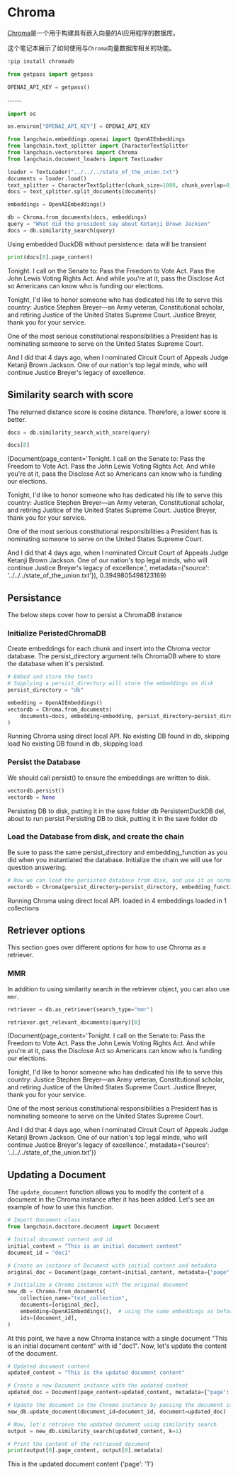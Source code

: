 # Chroma

[Chroma](https://docs.trychroma.com/getting-started)是一个用于构建具有嵌入向量的AI应用程序的数据库。

这个笔记本展示了如何使用与`Chroma`向量数据库相关的功能。

```python
!pip install chromadb
```


```python
from getpass import getpass

OPENAI_API_KEY = getpass()
```


········


```python
import os

os.environ["OPENAI_API_KEY"] = OPENAI_API_KEY
```


```python
from langchain.embeddings.openai import OpenAIEmbeddings
from langchain.text_splitter import CharacterTextSplitter
from langchain.vectorstores import Chroma
from langchain.document_loaders import TextLoader
```


```python
loader = TextLoader("../../../state_of_the_union.txt")
documents = loader.load()
text_splitter = CharacterTextSplitter(chunk_size=1000, chunk_overlap=0)
docs = text_splitter.split_documents(documents)

embeddings = OpenAIEmbeddings()
```


```python
db = Chroma.from_documents(docs, embeddings)
query = "What did the president say about Ketanji Brown Jackson"
docs = db.similarity_search(query)
```


Using embedded DuckDB without persistence: data will be transient


```python
print(docs[0].page_content)
```


Tonight. I call on the Senate to: Pass the Freedom to Vote Act. Pass the John Lewis Voting Rights Act. And while you're at it, pass the Disclose Act so Americans can know who is funding our elections. 

Tonight, I'd like to honor someone who has dedicated his life to serve this country: Justice Stephen Breyer—an Army veteran, Constitutional scholar, and retiring Justice of the United States Supreme Court. Justice Breyer, thank you for your service. 

One of the most serious constitutional responsibilities a President has is nominating someone to serve on the United States Supreme Court. 

And I did that 4 days ago, when I nominated Circuit Court of Appeals Judge Ketanji Brown Jackson. One of our nation's top legal minds, who will continue Justice Breyer's legacy of excellence.


## Similarity search with score

The returned distance score is cosine distance. Therefore, a lower score is better.


```python
docs = db.similarity_search_with_score(query)
```


```python
docs[0]
```




(Document(page_content='Tonight. I call on the Senate to: Pass the Freedom to Vote Act. Pass the John Lewis Voting Rights Act. And while you're at it, pass the Disclose Act so Americans can know who is funding our elections. 

Tonight, I'd like to honor someone who has dedicated his life to serve this country: Justice Stephen Breyer—an Army veteran, Constitutional scholar, and retiring Justice of the United States Supreme Court. Justice Breyer, thank you for your service. 

One of the most serious constitutional responsibilities a President has is nominating someone to serve on the United States Supreme Court. 

And I did that 4 days ago, when I nominated Circuit Court of Appeals Judge Ketanji Brown Jackson. One of our nation's top legal minds, who will continue Justice Breyer's legacy of excellence.', metadata={'source': '../../../state_of_the_union.txt'}),
 0.3949805498123169)



## Persistance

The below steps cover how to persist a ChromaDB instance

### Initialize PeristedChromaDB
Create embeddings for each chunk and insert into the Chroma vector database. The persist_directory argument tells ChromaDB where to store the database when it's persisted.


```python
# Embed and store the texts
# Supplying a persist_directory will store the embeddings on disk
persist_directory = "db"

embedding = OpenAIEmbeddings()
vectordb = Chroma.from_documents(
    documents=docs, embedding=embedding, persist_directory=persist_directory
)
```


Running Chroma using direct local API.
No existing DB found in db, skipping load
No existing DB found in db, skipping load


### Persist the Database
We should call persist() to ensure the embeddings are written to disk.


```python
vectordb.persist()
vectordb = None
```


Persisting DB to disk, putting it in the save folder db
PersistentDuckDB del, about to run persist
Persisting DB to disk, putting it in the save folder db


### Load the Database from disk, and create the chain
Be sure to pass the same persist_directory and embedding_function as you did when you instantiated the database. Initialize the chain we will use for question answering.


```python
# Now we can load the persisted database from disk, and use it as normal.
vectordb = Chroma(persist_directory=persist_directory, embedding_function=embedding)
```


Running Chroma using direct local API.
loaded in 4 embeddings
loaded in 1 collections


## Retriever options

This section goes over different options for how to use Chroma as a retriever.

### MMR

In addition to using similarity search in the retriever object, you can also use `mmr`.


```python
retriever = db.as_retriever(search_type="mmr")
```


```python
retriever.get_relevant_documents(query)[0]
```




(Document(page_content='Tonight. I call on the Senate to: Pass the Freedom to Vote Act. Pass the John Lewis Voting Rights Act. And while you're at it, pass the Disclose Act so Americans can know who is funding our elections. 

Tonight, I'd like to honor someone who has dedicated his life to serve this country: Justice Stephen Breyer—an Army veteran, Constitutional scholar, and retiring Justice of the United States Supreme Court. Justice Breyer, thank you for your service. 

One of the most serious constitutional responsibilities a President has is nominating someone to serve on the United States Supreme Court. 

And I did that 4 days ago, when I nominated Circuit Court of Appeals Judge Ketanji Brown Jackson. One of our nation's top legal minds, who will continue Justice Breyer's legacy of excellence.', metadata={'source': '../../../state_of_the_union.txt'})




## Updating a Document

The `update_document` function allows you to modify the content of a document in the Chroma instance after it has been added. Let's see an example of how to use this function.


```python
# Import Document class
from langchain.docstore.document import Document

# Initial document content and id
initial_content = "This is an initial document content"
document_id = "doc1"

# Create an instance of Document with initial content and metadata
original_doc = Document(page_content=initial_content, metadata={"page": "0"})

# Initialize a Chroma instance with the original document
new_db = Chroma.from_documents(
    collection_name="test_collection",
    documents=[original_doc],
    embedding=OpenAIEmbeddings(),  # using the same embeddings as before
    ids=[document_id],
)
```


At this point, we have a new Chroma instance with a single document "This is an initial document content" with id "doc1". Now, let's update the content of the document.


```python
# Updated document content
updated_content = "This is the updated document content"

# Create a new Document instance with the updated content
updated_doc = Document(page_content=updated_content, metadata={"page": "1"})

# Update the document in the Chroma instance by passing the document id and the updated document
new_db.update_document(document_id=document_id, document=updated_doc)

# Now, let's retrieve the updated document using similarity search
output = new_db.similarity_search(updated_content, k=1)

# Print the content of the retrieved document
print(output[0].page_content, output[0].metadata)
```


This is the updated document content {'page': '1'}
